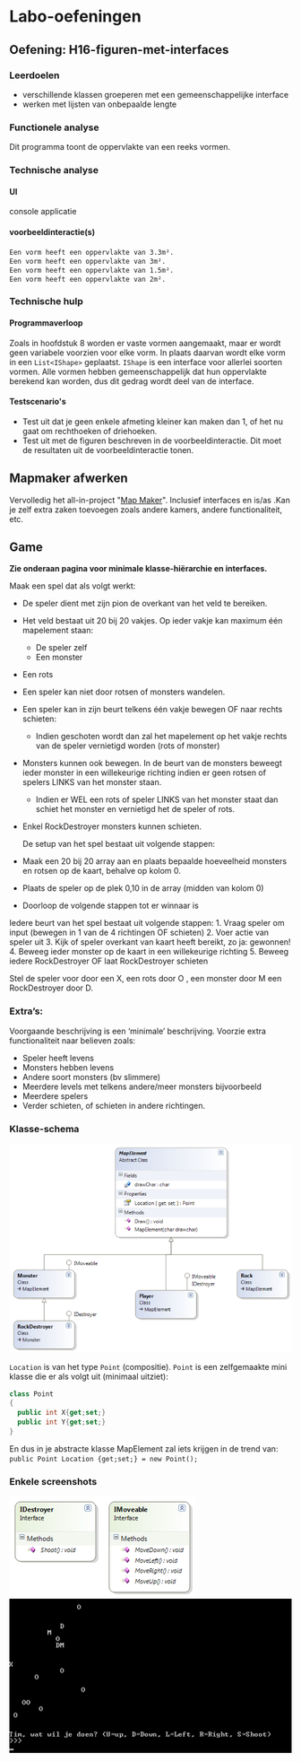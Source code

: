 # Labo-oefeningen

## Oefening: H16-figuren-met-interfaces
### Leerdoelen
* verschillende klassen groeperen met een gemeenschappelijke interface
* werken met lijsten van onbepaalde lengte

### Functionele analyse
Dit programma toont de oppervlakte van een reeks vormen.

### Technische analyse
#### UI
console applicatie
#### voorbeeldinteractie(s)
```
Een vorm heeft een oppervlakte van 3.3m².
Een vorm heeft een oppervlakte van 3m².
Een vorm heeft een oppervlakte van 1.5m².
Een vorm heeft een oppervlakte van 2m².
```

### Technische hulp
#### Programmaverloop
Zoals in hoofdstuk 8 worden er vaste vormen aangemaakt, maar er wordt geen variabele voorzien voor elke vorm. In plaats daarvan wordt elke vorm in een `List<IShape>` geplaatst. `IShape` is een interface voor allerlei soorten vormen. Alle vormen hebben gemeenschappelijk dat hun oppervlakte berekend kan worden, dus dit gedrag wordt deel van de interface.

#### Testscenario's
* Test uit dat je geen enkele afmeting kleiner kan maken dan 1, of het nu gaat om rechthoeken of driehoeken.
* Test uit met de figuren beschreven in de voorbeeldinteractie. Dit moet de resultaten uit de voorbeeldinteractie tonen.

## Mapmaker afwerken

Vervolledig het all-in-project "[Map Maker](../../semester-2-appendix/all-in-projecten/1_mapmapker.md)". Inclusief interfaces en is/as .Kan je zelf extra zaken toevoegen zoals andere kamers, andere functionaliteit, etc.

## Game

**Zie onderaan pagina voor minimale klasse-hiërarchie en interfaces.**

Maak een spel dat als volgt werkt:

* De speler dient met zijn pion de overkant van het veld te bereiken.
* Het veld bestaat uit 20 bij 20 vakjes. Op ieder vakje kan maximum één mapelement staan: 
  * De speler zelf
  * Een monster
* Een rots
* Een speler kan niet door rotsen of monsters wandelen. 
* Een speler kan in zijn beurt telkens één vakje bewegen OF naar rechts schieten:
  * Indien geschoten wordt dan zal het mapelement op het vakje rechts van de speler vernietigd worden \(rots of monster\)
* Monsters kunnen ook bewegen. In de beurt van de monsters beweegt ieder monster in een willekeurige richting indien er geen rotsen of spelers LINKS van het monster staan.
  * Indien er WEL een rots of speler LINKS van het monster staat dan schiet het monster en vernietigd het de speler of rots.
* Enkel RockDestroyer monsters kunnen schieten.

  De setup van het spel bestaat uit volgende stappen:

* Maak een 20 bij 20 array aan en plaats bepaalde hoeveelheid monsters en rotsen op de kaart, behalve op kolom 0.
* Plaats de speler op de plek 0,10 in de array \(midden van kolom 0\)
* Doorloop de volgende stappen tot er winnaar is

Iedere beurt van het spel bestaat uit volgende stappen: 1. Vraag speler om input \(bewegen in 1 van de 4 richtingen OF schieten\) 2. Voer actie van speler uit 3. Kijk of speler overkant van kaart heeft bereikt, zo ja: gewonnen! 4. Beweeg ieder monster op de kaart in een willekeurige richting 5. Beweeg iedere RockDestroyer OF laat RockDestroyer schieten

Stel de speler voor door een X, een rots door O , een monster door M een RockDestroyer door D.

### Extra’s:

Voorgaande beschrijving is een ‘minimale’ beschrijving. Voorzie extra functionaliteit naar believen zoals:

* Speler heeft levens
* Monsters hebben levens
* Andere soort monsters \(bv slimmere\)
* Meerdere levels met telkens andere/meer monsters bijvoorbeeld
* Meerdere spelers
* Verder schieten, of schieten in andere richtingen.

### Klasse-schema

![](../../.gitbook/assets/practgame.png)

`Location` is van het type `Point` \(compositie\). `Point` is een zelfgemaakte mini klasse die er als volgt uit \(minimaal uitziet\):

```csharp
class Point
{
  public int X{get;set;}
  public int Y{get;set;}
}
```

En dus in je abstracte klasse MapElement zal iets krijgen in de trend van: `public Point Location {get;set;} = new Point();`

### Enkele screenshots

![](../../.gitbook/assets/practgame2.png) ![](../../.gitbook/assets/practgame3.png)

